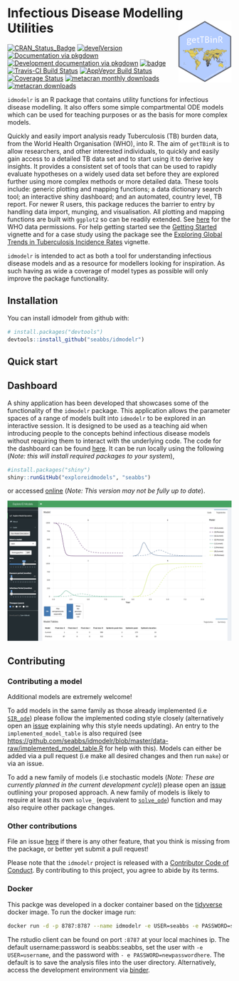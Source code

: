 
<!-- README.md is generated from README.Rmd. Please edit that file -->
Infectious Disease Modelling Utilities <img src="man/figures/logo.png" align="right" alt="" width="120" />
==========================================================================================================

[![CRAN\_Status\_Badge](http://www.r-pkg.org/badges/version/idmodelr)](https://cran.r-project.org/package=idmodelr) [![develVersion](https://img.shields.io/badge/devel%20version-0.2.0-blue.svg?style=flat)](https://github.com/idmodelr) [![Documentation via pkgdown](https://img.shields.io/badge/Documentation-click%20here!-lightgrey.svg?style=flat)](https://www.samabbott.co.uk/idmodelr/) [![Development documentation via pkgdown](https://img.shields.io/badge/Development%20Documentation-click%20here!-lightblue.svg?style=flat)](https://www.samabbott.co.uk/idmodelr/dev) [![badge](https://img.shields.io/badge/Launch-idmodelr-lightblue.svg)](https://mybinder.org/v2/gh/seabbs/idmodelr/master?urlpath=rstudio) [![Travis-CI Build Status](https://travis-ci.org/seabbs/idmodelr.svg?branch=master)](https://travis-ci.org/seabbs/idmodelr) [![AppVeyor Build Status](https://ci.appveyor.com/api/projects/status/github/seabbs/idmodelr?branch=master&svg=true)](https://ci.appveyor.com/project/seabbs/idmodelr) [![Coverage Status](https://img.shields.io/codecov/c/github/seabbs/idmodelr/master.svg)](https://codecov.io/github/seabbs/idmodelr?branch=master) [![metacran monthly downloads](http://cranlogs.r-pkg.org/badges/idmodelr)](https://cran.r-project.org/package=idmodelr) [![metacran downloads](http://cranlogs.r-pkg.org/badges/grand-total/idmodelr?color=ff69b4)](https://cran.r-project.org/package=idmodelr)

`idmodelr` is an R package that contains utility functions for infectious disease modelling. It also offers some simple compartmental ODE models which can be used for teaching purposes or as the basis for more complex models.

Quickly and easily import analysis ready Tuberculosis (TB) burden data, from the World Health Organisation (WHO), into R. The aim of `getTBinR` is to allow researchers, and other interested individuals, to quickly and easily gain access to a detailed TB data set and to start using it to derive key insights. It provides a consistent set of tools that can be used to rapidly evaluate hypotheses on a widely used data set before they are explored further using more complex methods or more detailed data. These tools include: generic plotting and mapping functions; a data dictionary search tool; an interactive shiny dashboard; and an automated, country level, TB report. For newer R users, this package reduces the barrier to entry by handling data import, munging, and visualisation. All plotting and mapping functions are built with `ggplot2` so can be readily extended. See [here](http://www.who.int/about/copyright/en/) for the WHO data permissions. For help getting started see the [Getting Started](https://www.samabbott.co.uk/getTBinR/articles/intro.html) vignette and for a case study using the package see the [Exploring Global Trends in Tuberculosis Incidence Rates](https://www.samabbott.co.uk/getTBinR/articles/case_study_global_trends.html) vignette.

`idmodelr` is intended to act as both a tool for understanding infectious disease models and as a resource for modellers looking for inspiration. As such having as wide a coverage of model types as possible will only improve the package functionality.

Installation
------------

You can install idmodelr from github with:

``` r
# install.packages("devtools")
devtools::install_github("seabbs/idmodelr")
```

Quick start
-----------

Dashboard
---------

A shiny application has been developed that showcases some of the functionality of the `idmodelr` package. This application allows the parameter spaces of a range of models built into `idmodelr` to be explored in an interactive session. It is designed to be used as a teaching aid when introducing people to the concepts behind infectious disease models without requiring them to interact with the underlying code. The code for the dashboard can be found [here](https://github.com/seabbs/exploreidmodels). It can be run locally using the following (*Note: this will install required packages to your system*),

``` r
#install.packages("shiny")
shiny::runGitHub("exploreidmodels", "seabbs")
```

or accessed [online](http://www.seabbs.co.uk/shiny/exploreidmodels) (*Note: This version may not be fully up to date*).

![Snapshot of the integrated dashboard.](man/figures/exploreidmodels.png)

Contributing
------------

### Contributing a model

Additional models are extremely welcome!

To add models in the same family as those already implemented (i.e [`SIR_ode`](https://github.com/seabbs/idmodelr/blob/master/R/SIR_ode.R)) please follow the implemented coding style closely (alternatively open an [issue](https://github.com/seabbs/idmodelr/issues) explaining why this style needs updating). An entry to the `implemented_model_table` is also required (see <https://github.com/seabbs/idmodelr/blob/master/data-raw/implemented_model_table.R> for help with this). Models can either be added via a pull request (i.e make all desired changes and then run `make`) or via an issue.

To add a new family of models (i.e stochastic models (*Note: These are currently planned in the current development cycle*)) please open an [issue](https://github.com/seabbs/idmodelr/issues) outlining your proposed approach. A new family of models is likely to require at least its own `solve_` (equivalent to [`solve_ode`](https://github.com/seabbs/idmodelr/blob/master/R/solve_ode.R)) function and may also require other package changes.

### Other contributions

File an issue [here](https://github.com/seabbs/idmodelr/issues) if there is any other feature, that you think is missing from the package, or better yet submit a pull request!

Please note that the `idmodelr` project is released with a [Contributor Code of Conduct](.github/CODE_OF_CONDUCT.md). By contributing to this project, you agree to abide by its terms.

### Docker

This packge was developed in a docker container based on the [tidyverse](https://hub.docker.com/r/rocker/tidyverse/) docker image. To run the docker image run:

``` bash
docker run -d -p 8787:8787 --name idmodelr -e USER=seabbs -e PASSWORD=seabbs seabbs/idmodelr
```

The rstudio client can be found on port `:8787` at your local machines ip. The default username:password is seabbs:seabbs, set the user with `-e USER=username`, and the password with `- e PASSWORD=newpasswordhere`. The default is to save the analysis files into the user directory. Alternatively, access the development environment via [binder](https://mybinder.org/v2/gh/seabbs/idmodelr/master?urlpath=rstudio).
